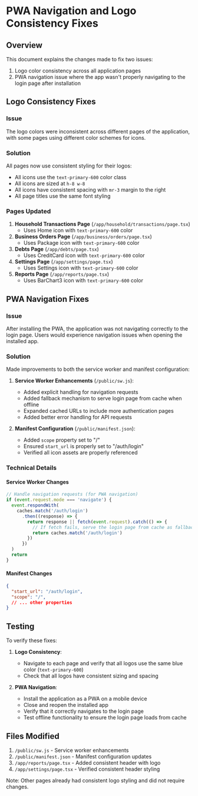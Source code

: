 # PWA Navigation and Logo Consistency Fixes

## Overview

This document explains the changes made to fix two issues:
1. Logo color consistency across all application pages
2. PWA navigation issue where the app wasn't properly navigating to the login page after installation

## Logo Consistency Fixes

### Issue
The logo colors were inconsistent across different pages of the application, with some pages using different color schemes for icons.

### Solution
All pages now use consistent styling for their logos:
- All icons use the `text-primary-600` color class
- All icons are sized at `h-8 w-8`
- All icons have consistent spacing with `mr-3` margin to the right
- All page titles use the same font styling

### Pages Updated
1. **Household Transactions Page** (`/app/household/transactions/page.tsx`)
   - Uses Home icon with `text-primary-600` color
2. **Business Orders Page** (`/app/business/orders/page.tsx`)
   - Uses Package icon with `text-primary-600` color
3. **Debts Page** (`/app/debts/page.tsx`)
   - Uses CreditCard icon with `text-primary-600` color
4. **Settings Page** (`/app/settings/page.tsx`)
   - Uses Settings icon with `text-primary-600` color
5. **Reports Page** (`/app/reports/page.tsx`)
   - Uses BarChart3 icon with `text-primary-600` color

## PWA Navigation Fixes

### Issue
After installing the PWA, the application was not navigating correctly to the login page. Users would experience navigation issues when opening the installed app.

### Solution
Made improvements to both the service worker and manifest configuration:

1. **Service Worker Enhancements** (`/public/sw.js`):
   - Added explicit handling for navigation requests
   - Added fallback mechanism to serve login page from cache when offline
   - Expanded cached URLs to include more authentication pages
   - Added better error handling for API requests

2. **Manifest Configuration** (`/public/manifest.json`):
   - Added `scope` property set to "/"
   - Ensured `start_url` is properly set to "/auth/login"
   - Verified all icon assets are properly referenced

### Technical Details

#### Service Worker Changes
```javascript
// Handle navigation requests (for PWA navigation)
if (event.request.mode === 'navigate') {
  event.respondWith(
    caches.match('/auth/login')
      .then((response) => {
        return response || fetch(event.request).catch(() => {
          // If fetch fails, serve the login page from cache as fallback
          return caches.match('/auth/login')
        })
      })
  )
  return
}
```

#### Manifest Changes
```json
{
  "start_url": "/auth/login",
  "scope": "/",
  // ... other properties
}
```

## Testing

To verify these fixes:

1. **Logo Consistency**:
   - Navigate to each page and verify that all logos use the same blue color (`text-primary-600`)
   - Check that all logos have consistent sizing and spacing

2. **PWA Navigation**:
   - Install the application as a PWA on a mobile device
   - Close and reopen the installed app
   - Verify that it correctly navigates to the login page
   - Test offline functionality to ensure the login page loads from cache

## Files Modified

1. `/public/sw.js` - Service worker enhancements
2. `/public/manifest.json` - Manifest configuration updates
3. `/app/reports/page.tsx` - Added consistent header with logo
4. `/app/settings/page.tsx` - Verified consistent header styling

Note: Other pages already had consistent logo styling and did not require changes.